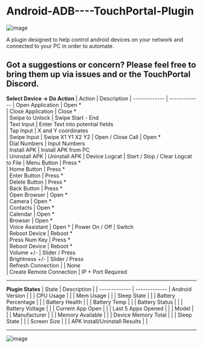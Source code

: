 # Android-ADB----TouchPortal-Plugin
![image](https://user-images.githubusercontent.com/76603653/209237634-dbe486c4-1bf1-4bbe-bcf8-fc19c3dbb05f.png)


A plugin designed to help control android devices on your network and connected to your PC in order to automate.

Got a suggestions or concern?
Please feel free to bring them up via issues and or the TouchPortal Discord.
---

**Select Device -> Do Action**
| Action |  Description 
| ------------- | ------------- 
| Open Application  | Open *  
| Close Application  | Close *  
| Swipe to Unlock  | Swipe Start - End  
| Text Input | Enter Text into potential fields  
| Tap Input | X and Y coordinates  
| Swipe Input | Swipe X1 Y1 X2 Y2 
| Open / Close Call |  Open *     
| Dial Numbers | Input Numbers    
| Install APK | Install APK from PC   
| Uninstall APK | Uninstall APK 
| Device Logcat | Start / Stop / Clear Logcat to File 
| Menu Button |  Press *     
| Home Button |  Press *     
| Enter Button | Press *  
| Delete Button |  Press *  
| Back Button |    Press *    
| Open Browser | Open *  
| Camera | Open *  
| Contacts | Open *   
| Calendar | Open *   
| Browser | Open *   
| Voice Assistant | Open * 
| Power On / Off  |  Switch   
| Reboot Device  |  Reboot *  
| Press Num Key  |  Press *   
| Reboot Device  |  Reboot *   
| Volume +/-  |  Slider / Press   
| Brightness +/-  |  Slider / Press   
| Refresh Connection  |     | None       
| Create Remote Connection  | IP + Port Required    


---
**Plugin States**
| State |  Description | 
| ------------- | ------------- 
| Android Version  | |
| CPU Usage  | |
| Mem Usage  | |
| Sleep State  | |
| Battery Percentage |  |
| Battery Health |  |
| Battery Temp | |
| Battery Status |  |
| Battery Voltage |  |
| Current App Open  | |
| Last 5 Apps Opened  | |
| Model |  |
| Manufacturer |  |
| Memory Available |  |
| Device Memory Total |  |
| Sleep State |  |
| Screen Size |  |
| APK Install/Uninstall Results |  |




---------------------------------------
![image](https://user-images.githubusercontent.com/76603653/155468451-8c5f847a-9d11-49cb-88d3-69d264d946f6.png)

